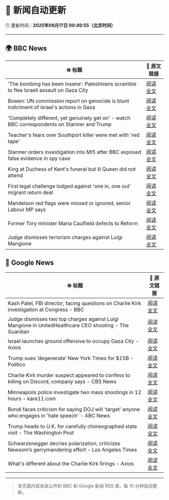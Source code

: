 # 🧠 新闻自动更新

🕒 更新时间：**2025年09月17日 00:49:55（北京时间）**

---

## 🌍 BBC News

| 🌐 标题 | 🔗 原文链接 |
|--------|-------------|
| 'The bombing has been insane': Palestinians scramble to flee Israeli assault on Gaza City | [阅读全文](https://www.bbc.com/news/articles/cly0qnnx5w5o?at_medium=RSS&at_campaign=rss) |
| Bowen: UN commission report on genocide is blunt indictment of Israel's actions in Gaza | [阅读全文](https://www.bbc.com/news/articles/c0m4rxjppl8o?at_medium=RSS&at_campaign=rss) |
| 'Completely different, yet genuinely get on' - watch BBC correspondents on Starmer and Trump | [阅读全文](https://www.bbc.com/news/videos/c9dxq447dwvo?at_medium=RSS&at_campaign=rss) |
| Teacher's fears over Southport killer were met with 'red tape' | [阅读全文](https://www.bbc.com/news/articles/cvgvd15x8d7o?at_medium=RSS&at_campaign=rss) |
| Starmer orders investigation into MI5 after BBC exposed false evidence in spy case | [阅读全文](https://www.bbc.com/news/articles/cn834zwe83lo?at_medium=RSS&at_campaign=rss) |
| King at Duchess of Kent's funeral but ill Queen did not attend | [阅读全文](https://www.bbc.com/news/articles/cpq5eynnn8ro?at_medium=RSS&at_campaign=rss) |
| First legal challenge lodged against 'one in, one out' migrant return deal | [阅读全文](https://www.bbc.com/news/articles/c1dqe2443l1o?at_medium=RSS&at_campaign=rss) |
| Mandelson red flags were missed or ignored, senior Labour MP says | [阅读全文](https://www.bbc.com/news/articles/c147k2zpg68o?at_medium=RSS&at_campaign=rss) |
| Former Tory minister Maria Caulfield defects to Reform | [阅读全文](https://www.bbc.com/news/articles/c1wg3zx4r0qo?at_medium=RSS&at_campaign=rss) |
| Judge dismisses terrorism charges against Luigi Mangione | [阅读全文](https://www.bbc.com/news/articles/cj4y2p8qq5qo?at_medium=RSS&at_campaign=rss) |

## 📰 Google News

| 🌐 标题 | 🔗 原文链接 |
|--------|-------------|
| Kash Patel, FBI director, facing questions on Charlie Kirk investigation at Congress - BBC | [阅读全文](https://news.google.com/rss/articles/CBMiVEFVX3lxTE1yMFVHNlN0UHkwZmhocWFhVU5hMlQ1X01GQ1d4Z2JTUkNZcUt4TFF0X3czbklGdW4xUk45dm9rOTlaUnBmaHduM21feG1DVjJCMDVGNQ?oc=5) |
| Judge dismisses two top charges against Luigi Mangione in UnitedHealthcare CEO shooting - The Guardian | [阅读全文](https://news.google.com/rss/articles/CBMikgFBVV95cUxPcW4xZjZEeHpGMGJlYVgxeHFGNmJOSXJRT2lfTmxsc0Nqc0lRQkhFZHFKV0NfUjRUYjBEUkxUa3h0WWM3VzdFNlp2allvTDVPYzE4b0tyUTlvWUQyNVZ0b0J5blFYRHU4S3R3ZDhzLTFVcmNPRU8tSm5fUGlyRVFhWlJ5Y09uR2Ntc0V2dk1jODJ3UQ?oc=5) |
| Israel launches ground offensive to occupy Gaza City - Axios | [阅读全文](https://news.google.com/rss/articles/CBMigwFBVV95cUxPNHBLcm1aT2xqWjh0Yi1Tay1GbGg2WU05bHhoS0VUU0pvYnB4elB4N01pUFNONUdwZHZ2NHJJQng4Tm5EWVFkVExOeXpacEppZXdTRTAwM2Q4RU1lVjl4X2R3YmNiYnJwa256UThlcW9WaVBiU1pkdHFQWGUzZ1c5RmR5QQ?oc=5) |
| Trump sues ‘degenerate’ New York Times for $15B - Politico | [阅读全文](https://news.google.com/rss/articles/CBMiowFBVV95cUxOWTF1cjFibVFWeDBmd25uYUJrc3BXMVJUUGhsR0xFNDJjeVJtQnNoS0lVZVpReThqVXhDY2loMzd5aE91VEhua25xXy1Td05VTHpSREdScXh0NWdCbFZ4eDVkWE1GaE5SdFRZWm1fenZ3cDJMamtHOHU5ZkE3SnZIekZOc2hBMTF5YnhWcnpNbjVrN1pYRVNZV1BiX0J2a1k5QXpn?oc=5) |
| Charlie Kirk murder suspect appeared to confess to killing on Discord, company says - CBS News | [阅读全文](https://news.google.com/rss/articles/CBMidkFVX3lxTFBFenMxYk9jTG04MFdYV3hEOHg3NzF2YkZNYjdtNjJ4RDVqSmZXYmpHNmZmYndNWmNiUU9NQk1fTnoxb3RnQU5yM0FBU2NjMF9hNkV3MDBRWnR1dXh2MU45cUtnRG1uemNwQ0ZJTlBpU2ptYVVuNXfSAXtBVV95cUxNWGdMYmZBVEl0SXFHVkJMUmFQNkJ3ZEYwczI5U1lYVmd3YlNQLTh2ZG94N3A4dXp6QXNxLWllMXpWUmM2YVVRZDhUbWxOVnR2ZUtBd3l3NnUzY3VFQTJrVHhSQjNyT3ZMNE5HaEI1a0Y5ZzhCMWE5NWNRNHc?oc=5) |
| Minneapolis police investigate two mass shootings in 12 hours - kare11.com | [阅读全文](https://news.google.com/rss/articles/CBMi3wFBVV95cUxQSU5iLTNRby01Wm1Uald3UkJOcDFaXzZGbWhfU3VDaXM0QVhXMmFXdEE0TENjdHdiVnZoeENkOVRmeFFLRExIenRHcnl4QTVmekluOEtoQkJudDQzd2R4Tmc1aWxOZ3lNOURSeUF5ampFaVA1T21yZW5kRXBvWEQ1eGlva3lVV0JiV3pLTGkwRnhCQU4wZkp3cWlIWmJRdUF2em5TbW5MZ2g5OU5yWk1USVVDMzVmckdmdjdLelpGWnBjOUpfRVdZX2hiVlF2ZjNrbU5mYXhyNm5lNHZkTjEw?oc=5) |
| Bondi faces criticism for saying DOJ will 'target' anyone who engages in 'hate speech' - ABC News | [阅读全文](https://news.google.com/rss/articles/CBMipgFBVV95cUxQOXN2aFFhR2pmZGpkRzdJOHBWNlByYUl6QXljSlFYcjFKSjBoQzZJVTVDaThteTRpb0Rucm9zQWE0WW9LLW5uZ2F1cnpteldKcENEdGdfeWI5Z3FPUktqZGdwM0NRbUJQZ2ZyN3JGRUN2Qm1VYXM0eGlVc1RZeE1Fc09WTjdlSjVQSTZwbk5GcFdBVFVDRVlNcjdfQmlHbmZSdVA2OEt30gGrAUFVX3lxTE1fU1hsU1RrVUwwd2FMLXppczZuZ25hM0pEdFZXckhyQVBfWHVlN2FSeWhzWm1SWjFseURSUng0YmE2SmV2ME93NkxKRWU1R0VoaWl4clp2Q0NvWUl1MzZ2TWJ2RWx0UzZRV004cUg5cXlfdDlWbFNUNmxzR0huZHNkMnRkd3JWd3cxM0N1czk4eUl4eC01WENOMzBtTjhMRVE4V0lqTXpScWpIZw?oc=5) |
| Trump heads to U.K. for carefully choreographed state visit - The Washington Post | [阅读全文](https://news.google.com/rss/articles/CBMijgFBVV95cUxPWklfQjBGaW1jeTF0ejZlNTZMLWpZWFZmQ2ZweEtyMFRPYW1yRkdQRnJIaGV0UWI3QWpJRWRRVHVaellGN2Q3RVhmU1FzMzNCMHI4UWg2blRJTjFtOVlwR0tnakdtRk9qWC1XcTZHTXRKYndqUHo5UjNuM3VsdWFjUWs3NEdjNkZ0a2loRkVn?oc=5) |
| Schwarzenegger decries polarization, criticizes Newsom’s gerrymandering effort - Los Angeles Times | [阅读全文](https://news.google.com/rss/articles/CBMiywFBVV95cUxQbllwWDRCbGlVQkpQVGlWTGhoME5FNlRxWGdSdlZ3aTVXU2UzRTIyaDE5cE1HZDZKZDJUS28wYzVURldJWl9HNHVzU3ZGM2JfSFZOdmdMaWxyRmRZS0FkNWNtY0tqYjZ4eVp4MDQtSnJaRFdsU0t1T29BVDFsR3U5ZmVicmFrY19CS3JCMWZweF82QmhoYmNKd0tJT29LQ1FNWWtuZWVkYy1XVV90dUZjVXpaTjhLbHpYZWVZYUVMZnlrRjVfVHlRMENBUQ?oc=5) |
| What's different about the Charlie Kirk firings - Axios | [阅读全文](https://news.google.com/rss/articles/CBMihwFBVV95cUxPWkcxS3k4T3pMNmlZSVVZeUdldXZyVXhZN013TTFyTzdqMkRhSGdMX29JVHZCNEVoVnhKLWNWM0lNWi1EYi1wYVY4OHBkTWNPOXZMd1RHMHlvajZXa0FpakgxVTAtRVE5bC1rblBzNFFic0t4Y09RdDB2bW8xR3BMYm1MdUlJdjQ?oc=5) |

---
> 本页面内容来自公开的 BBC 和 Google 新闻 RSS 源，每 10 分钟自动更新。